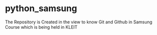 # python_samsung
The Repository is Created in the view to know Git and Github in Samsung Course  which is being held in KLEIT 
